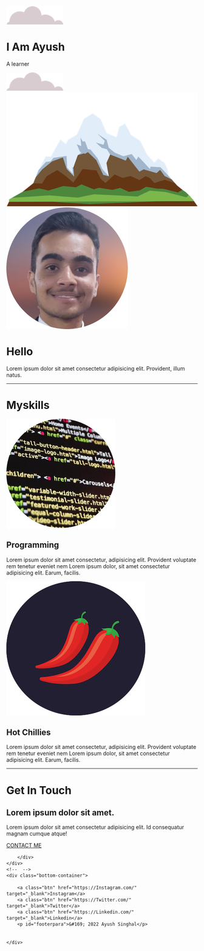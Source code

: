 <!DOCTYPE html>
<html lang="en">

<head>
    <meta charset="UTF-8">
    <meta http-equiv="X-UA-Compatible" content="IE=edge">
    <meta name="viewport" content="width=device-width, initial-scale=1.0">
    <link rel="stylesheet" href="styles.css">
    <link rel="icon" href="apple-touch-icon.png">
    <link
        href="https://fonts.googleapis.com/css2?family=Lemon&family=Lemonada:wght@300&family=Montserrat+Alternates:ital,wght@1,100&display=swap"
        rel="stylesheet">
    <title>Ayush singhal</title>


</head>

<body>
    <div class="top-container">
        <img class="upcloud" src="cloud.png" alt="clouds image">
        <h1> I Am Ayush</h1>
        <p><span>A </span><span class="l">learn</span><span>er</span></p>
        <img class="btcloud" src="cloud.png" alt="clouds image">
        <img src="mountain.png" alt="mountain image">
    </div>
    <!--  -->
    <div class="middle-container">
        <div class="profile">
            <img class="ashimages" src="logo.png" alt="">
            <h1>Hello</h1>
            <p>Lorem ipsum dolor sit amet consectetur adipisicing elit. Provident, illum natus.</p>
        </div>
        <hr>
        <div class="skills">
            <h1>Myskills</h1>
            <div class="skills-row">
                <img class="codeimages" src="code.jpg" alt="">
                <h2>Programming</h2>
                <p>Lorem ipsum dolor sit amet consectetur, adipisicing elit. Provident voluptate rem tenetur eveniet nem
                    Lorem ipsum dolor, sit amet consectetur adipisicing elit. Earum, facilis.</p>
            </div>
            <div class="skills-row">
                <img class="chilliesimages" src="chillies.png" alt="">
                <h2>Hot Chillies</h2>
                <p>Lorem ipsum dolor sit amet consectetur, adipisicing elit. Provident voluptate rem tenetur eveniet nem
                    Lorem ipsum dolor, sit amet consectetur adipisicing elit. Earum, facilis.</p>
            </div>
            <hr>
            <div class="contacts">
                <h1>Get In Touch</h1>
                <h2>Lorem ipsum dolor sit amet.</h2>
                <p>Lorem ipsum dolor sit amet consectetur adipisicing elit. Id consequatur magnam cumque atque!</p>
                <a class="ctbtn" href="mailto:singhalayush40@gmail.com">CONTACT ME</a>
            </div>

        </div>
    </div>
    <!--  -->
    <div class="bottom-container">

        <a class="btn" href="https://Instagram.com/" target="_blank">Instagram</a>
        <a class="btn" href="https://Twitter.com/" target="_blank">Twitter</a>
        <a class="btn" href="https://Linkedin.com/" target="_blank">Linkedin</a>
        <p id="footerpara">&#169; 2022 Ayush Singhal</p>


    </div>
</body>

</html>
